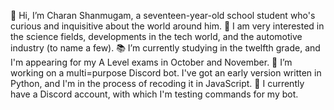 👋 Hi, I’m Charan Shanmugam, a seventeen-year-old school student who's curious and inquisitive about the world around him.
👀 I am very interested in the science fields, developments in the tech world, and the automotive industry (to name a few).
📚 I’m currently studying in the twelfth grade, and I'm appearing for my A Level exams in October and November.
🔧 I’m working on a multi=purpose Discord bot. I've got an early version written in Python, and I'm in the process of recoding it in JavaScript.
💬 I currently have a Discord account, with which I'm testing commands for my bot.

<!---
Charan-Shanmugam/Charan-Shanmugam is a ✨ special ✨ repository because its `README.md` (this file) appears on your GitHub profile.
You can click the Preview link to take a look at your changes.
--->
